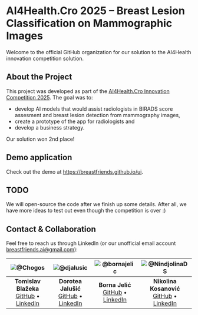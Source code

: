 # AI4Health.Cro 2025 – Breast Lesion Classification on Mammographic Images

Welcome to the official GitHub organization for our solution to the AI4Health innovation competition solution.

## About the Project

This project was developed as part of the [AI4Health.Cro Innovation Competition 2025](https://ai4healthcro.eu/?ht_kb=join-ai4health-cro-2025-innovation-competition). The goal was to:
- develop AI models that would assist radiologists in BIRADS score assesment and breast lesion detection from mammography images,
- create a prototype of the app for radiologists and
- develop a business strategy.

Our solution won 2nd place!

## Demo application

Check out the demo at https://breastfriends.github.io/ui.

## TODO

We will open-source the code after we finish up some details. After all, we have more ideas to test out even though the competition is over :)

## Contact & Collaboration

Feel free to reach us through LinkedIn (or our unofficial email account breastfriends.ai@gmail.com):

| ![@Chogos](https://github.com/Chogos.png?size=80) | ![@djalusic](https://github.com/djalusic.png?size=80) | ![@bornajelic](https://github.com/bornajelic.png?size=80) | ![@NindjolinaDS](https://github.com/NindjolinaDS.png?size=80) |
|:--:|:--:|:--:|:--:|
| **Tomislav Blažeka**  <br> [GitHub](https://github.com/Chogos) • [LinkedIn](https://linkedin.com/in/blazeka) | **Dorotea Jalušić**  <br> [GitHub](https://github.com/djalusic) • [LinkedIn](https://linkedin.com/in/dorotea-jalusic) | **Borna Jelić**  <br> [GitHub](https://github.com/bornajelic) • [LinkedIn](https://linkedin.com/in/bjelic) | **Nikolina Kosanović**  <br> [GitHub](https://github.com/NindjolinaDS) • [LinkedIn](https://linkedin.com/in/nikolina-kosanovic-79541786) |
